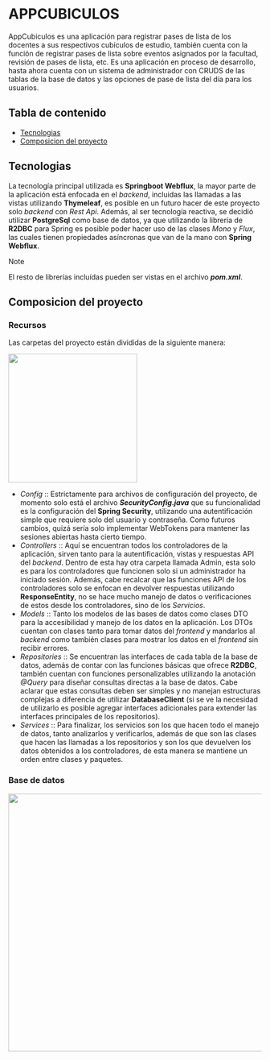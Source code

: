 # APPCUBICULOS

AppCubiculos es una aplicación para registrar pases de lista de los docentes a sus respectivos cubículos de estudio, también cuenta con la función de registrar pases de lista sobre eventos asignados por la facultad, revisión de pases de lista, etc. Es una aplicación en proceso de desarrollo, hasta ahora cuenta con un sistema de administrador con CRUDS de las tablas de la base de datos y las opciones de pase de lista del día para los usuarios.

## Tabla de contenido
- [Tecnologias](#tecnologias)
- [Composicion del proyecto](#composicion-del-proyecto)

## Tecnologias

La tecnología principal utilizada es **Springboot Webflux**, la mayor parte de la aplicación está enfocada en el *backend*, incluidas las llamadas a las vistas utilizando **Thymeleaf**, es posible en un futuro hacer de este proyecto solo *backend* con *Rest Api*. Además, al ser tecnología reactiva, se decidió utilizar **PostgreSql** como base de datos, ya que utilizando la librería de **R2DBC** para Spring es posible poder hacer uso de las clases *Mono* y *Flux*, las cuales tienen propiedades asíncronas que van de la mano con **Spring Webflux**.

> [!NOTE]
> El resto de librerías incluídas pueden ser vistas en el archivo ***pom.xml***.

## Composicion del proyecto

### Recursos

Las carpetas del proyecto están divididas de la siguiente manera:

<p align="left">
    <img src="https://github.com/user-attachments/assets/728b995c-861c-41c2-88c5-15f86db07d6d" width="256"/>
</p>

- *Config* :: Estrictamente para archivos de configuración del proyecto, de momento solo está el archivo ***SecurityConfig.java*** que su funcionalidad es la configuración del **Spring Security**, utilizando una autentificación simple que requiere solo del usuario y contraseña. Como futuros cambios, quizá sería solo implementar WebTokens para mantener las sesiones abiertas hasta cierto tiempo.
- *Controllers* :: Aquí se encuentran todos los controladores de la aplicación, sirven tanto para la autentificación, vistas y respuestas API del *backend*. Dentro de esta hay otra carpeta llamada Admin, esta solo es para los controladores que funcionen solo si un administrador ha iniciado sesión. Además, cabe recalcar que las funciones API de los controladores solo se enfocan en devolver respuestas utilizando **ResponseEntity**, no se hace mucho manejo de datos o verificaciones de estos desde los controladores, sino de los *Servicios*.
- *Models* :: Tanto los modelos de las bases de datos como clases DTO para la accesibilidad y manejo de los datos en la aplicación. Los DTOs cuentan con clases tanto para tomar datos del *frontend* y mandarlos al *backend* como también clases para mostrar los datos en el *frontend* sin recibir errores.
- *Repositories* :: Se encuentran las interfaces de cada tabla de la base de datos, además de contar con las funciones básicas que ofrece **R2DBC**, también cuentan con funciones personalizables utilizando la anotación *@Query* para diseñar consultas directas a la base de datos. Cabe aclarar que estas consultas deben ser simples y no manejan estructuras complejas a diferencia de utilizar **DatabaseClient** (si se ve la necesidad de utilizarlo es posible agregar interfaces adicionales para extender las interfaces principales de los repositorios).
- *Services* :: Para finalizar, los servicios son los que hacen todo el manejo de datos, tanto analizarlos y verificarlos, además de que son las clases que hacen las llamadas a los repositorios y son los que devuelven los datos obtenidos a los controladores, de esta manera se mantiene un orden entre clases y paquetes.

### Base de datos



<p align="left">
    <img src="https://github.com/user-attachments/assets/b166c2a2-35ce-4d5a-879c-bc02d52b882e" width="512"/>
</p>
